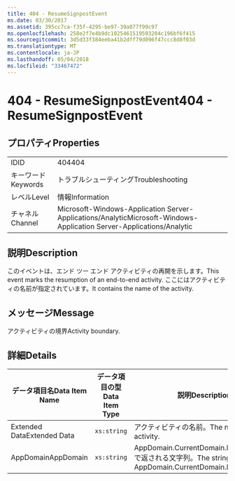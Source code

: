 ```yaml
---
title: 404 - ResumeSignpostEvent
ms.date: 03/30/2017
ms.assetid: 395cc7ca-f35f-4295-be97-39a077f99c97
ms.openlocfilehash: 258e2f7e4b9dc1025461519593204c196bf6f415
ms.sourcegitcommit: 3d5d33f384eeba41b2dff79d096f47ccc8d8f03d
ms.translationtype: MT
ms.contentlocale: ja-JP
ms.lasthandoff: 05/04/2018
ms.locfileid: "33467472"
---
```

# <a name="404---resumesignpostevent"></a><span data-ttu-id="346c6-102">404 - ResumeSignpostEvent</span><span class="sxs-lookup"><span data-stu-id="346c6-102">404 - ResumeSignpostEvent</span></span>
## <a name="properties"></a><span data-ttu-id="346c6-103">プロパティ</span><span class="sxs-lookup"><span data-stu-id="346c6-103">Properties</span></span>  
  
|||  
|-|-|  
|<span data-ttu-id="346c6-104">ID</span><span class="sxs-lookup"><span data-stu-id="346c6-104">ID</span></span>|<span data-ttu-id="346c6-105">404</span><span class="sxs-lookup"><span data-stu-id="346c6-105">404</span></span>|  
|<span data-ttu-id="346c6-106">キーワード</span><span class="sxs-lookup"><span data-stu-id="346c6-106">Keywords</span></span>|<span data-ttu-id="346c6-107">トラブルシューティング</span><span class="sxs-lookup"><span data-stu-id="346c6-107">Troubleshooting</span></span>|  
|<span data-ttu-id="346c6-108">レベル</span><span class="sxs-lookup"><span data-stu-id="346c6-108">Level</span></span>|<span data-ttu-id="346c6-109">情報</span><span class="sxs-lookup"><span data-stu-id="346c6-109">Information</span></span>|  
|<span data-ttu-id="346c6-110">チャネル</span><span class="sxs-lookup"><span data-stu-id="346c6-110">Channel</span></span>|<span data-ttu-id="346c6-111">Microsoft-Windows-Application Server-Applications/Analytic</span><span class="sxs-lookup"><span data-stu-id="346c6-111">Microsoft-Windows-Application Server-Applications/Analytic</span></span>|  
  
## <a name="description"></a><span data-ttu-id="346c6-112">説明</span><span class="sxs-lookup"><span data-stu-id="346c6-112">Description</span></span>  
 <span data-ttu-id="346c6-113">このイベントは、エンド ツー エンド アクティビティの再開を示します。</span><span class="sxs-lookup"><span data-stu-id="346c6-113">This event marks the resumption of an end-to-end activity.</span></span> <span data-ttu-id="346c6-114">ここにはアクティビティの名前が指定されています。</span><span class="sxs-lookup"><span data-stu-id="346c6-114">It contains the name of the activity.</span></span>  
  
## <a name="message"></a><span data-ttu-id="346c6-115">メッセージ</span><span class="sxs-lookup"><span data-stu-id="346c6-115">Message</span></span>  
 <span data-ttu-id="346c6-116">アクティビティの境界</span><span class="sxs-lookup"><span data-stu-id="346c6-116">Activity boundary.</span></span>  
  
## <a name="details"></a><span data-ttu-id="346c6-117">詳細</span><span class="sxs-lookup"><span data-stu-id="346c6-117">Details</span></span>  
  
|<span data-ttu-id="346c6-118">データ項目名</span><span class="sxs-lookup"><span data-stu-id="346c6-118">Data Item Name</span></span>|<span data-ttu-id="346c6-119">データ項目の型</span><span class="sxs-lookup"><span data-stu-id="346c6-119">Data Item Type</span></span>|<span data-ttu-id="346c6-120">説明</span><span class="sxs-lookup"><span data-stu-id="346c6-120">Description</span></span>|  
|--------------------|--------------------|-----------------|  
|<span data-ttu-id="346c6-121">Extended Data</span><span class="sxs-lookup"><span data-stu-id="346c6-121">Extended Data</span></span>|`xs:string`|<span data-ttu-id="346c6-122">アクティビティの名前。</span><span class="sxs-lookup"><span data-stu-id="346c6-122">The name of the activity.</span></span>|  
|<span data-ttu-id="346c6-123">AppDomain</span><span class="sxs-lookup"><span data-stu-id="346c6-123">AppDomain</span></span>|`xs:string`|<span data-ttu-id="346c6-124">AppDomain.CurrentDomain.FriendlyName で返される文字列。</span><span class="sxs-lookup"><span data-stu-id="346c6-124">The string returned by AppDomain.CurrentDomain.FriendlyName.</span></span>|
